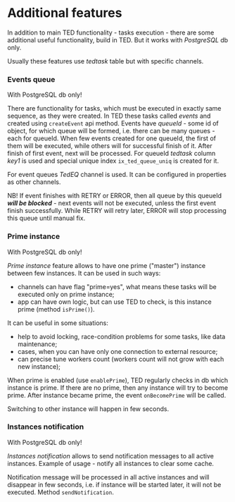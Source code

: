 # Additional features

In addition to main TED functionality - tasks execution - there are some additional useful functionality, build in TED.
But it works with _PostgreSQL_ db only.

Usually these features use _tedtask_ table but with specific channels.

### Events queue
With PostgreSQL db only!

There are functionality for tasks, which must be executed in exactly same sequence, as they were created.
In TED these tasks called _events_ and created using `createEvent` api method.
Events have _queueId_ - some id of object, for which queue will be formed, i.e. there can be many queues - each for queueId. 
When few events created for one queueId, the first of them will be executed, while others will for successful finish of it.
After finish of first event, next will be processed.
For queueId _tedtask_ column _key1_ is used and special unique index `ix_ted_queue_uniq` is created for it.

For event queues _TedEQ_ channel is used. It can be configured in properties as other channels. 

NB! If event finishes with RETRY or ERROR, then all queue by this queueId _**will be blocked**_ - next events will not be executed, unless the first event finish successfully. 
While RETRY will retry later, ERROR will stop processing this queue until manual fix.


### Prime instance
With PostgreSQL db only!

_Prime instance_ feature allows to have one prime ("master") instance between few instances.
It can be used in such ways:
* channels can have flag "prime=yes", what means these tasks will be executed only on prime instance;
* app can have own logic, but can use TED to check, is this instance prime (method `isPrime()`).

It can be useful in some situations:
* help to avoid locking, race-condition problems for some tasks, like data maintenance;
* cases, when you can have only one connection to external resource;
* can precise tune workers count (workers count will not grow with each new instance);

When prime is enabled (use `enablePrime`), TED regularly checks in db which instance is prime.
If there are no prime, then any instance will try to become prime.
After instance became prime, the event `onBecomePrime` will be called.

Switching to other instance will happen in few seconds.


### Instances notification
With PostgreSQL db only!

_Instances notification_ allows to send notification messages to all active instances.
Example of usage - notify all instances to clear some cache.

Notification message will be processed in all active instances and will disappear in few seconds, i.e. if instance will be started later, it will not be executed. 
Method `sendNotification`.

